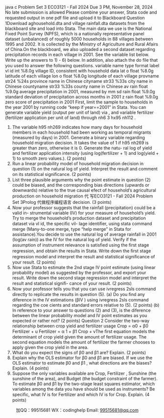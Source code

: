 java c
Problem   Set   3
ECO3121   -   Fall   2024
Due   3   PM,   November   28,   2024
No   late   submission   is   allowed
Please   combine   your   answer,   Stata   code   and   requested   output   in   one pdf   ﬁle   and   upload   it   to   Blackboard
Question   1Download   aghousehold.dta   and   village   rainfall.dta   datasets   from   the   blackboard   site   and   load   into   Stata.   The   main   data   we   use   is   the   National   Fixed   Point   Survey   (NPFS),   which   is   a   nationally   representative   panel   dataset (unbalanced)   of   roughly   5000   households   in 88 villages between   1995 and 2002.   It   is   collected   by   the   Ministry   of Agriculture   and Rural Afairs of China.On the blackboard, we also uploaded a second dataset regarding precipitation records   in each village in 2001.   See the variable list below.   Write up the answers to 1) - 6) below.   In addition, also attach the do ﬁle that you used   to   answer   the   following   questions.
variable name
type
format
label
vl   id
int
%8.0g
village   ID, consistent   with   household   data
lat   o
float
%8.0g
latitude of each village
lon   o
float
%8.0g
longitude of each village
provname
str24
%24s
province name in   Chinese
cityname
str33
%33s
city   name   in   Chinese
countyname
str33
%33s
county name in   Chinese
av   rain
float
%9.0g
average precipitation in 2001, measured   by   mm
sd   rain
float
%9.0g
standard deviation of precipitation across months in 2001
z   rain
float
%9.0g
zero score of precipitation in   2001
First,   limit   the   sample   to   households   in      the      year      2001    by   running   code      “keep if   year==2001”   in   Stata.      You   can   generate   variable   yield      (output   per   unit   of   land)
via      ,   and   variable   fertilizer      (fertilizer   application   per   unit   of   land)   through
nh6   3    hx95   nh112 .
1.   The variable   h95      nh269    indicates   how   many   days   for   household   members   in   each
household had been working as temporal migrants   (measured by days)   in   2001.
Generate   a   binary   variable   regarding   household   migration   decision.      It   takes   the   value of 1 if h95      nh269      is greater   than   zero,   otherwise   it   is   0.    Generate the   natu-   ral   log   of   yield   and   fertilizer   application   intensity   (using   log(fertilizer      +    1)   and log(yield   +   1)   to   smooth   zero   values.).   (2 points)
2.   Run a linear probability model   of household   migration   decision   in   question   (1)   on   the   natural   log   of   yield.
Interpret   the   result   and   comment   on   its   statistical   signiﬁcance.   (2 points)
3.   List   three   plausible   arguments   why   the   point   estimate   in   question   (2)   could   be   biased, and   the   corresponding   bias   directions   (upwards   or   downwards) relative   to the true causal efect of   household’s agricultural production on household migration  代 写ECO3121 - Fall 2024 Problem Set 3Prolog
代做程序编程语言 decision.   (3 points)
4.   Now   your   professor   suggests   that   the   rainfall   (precipitation)   could   be   a   valid   in-   strumental   variable   (IV) for   your   measure   of   household’s   yield.    Try   to   merge   the household’s   production   dataset   and   precipitation   dataset   via   vl      id, the   speciﬁc   vil-   lage identiﬁer, using stata command merge    (Many-to-one merge, type   “help   merge”   in   Stata   for   assistance).You   decide to   use the   natural   log   of average   rainfall   in   2001   (log(av      rain))   as the   IV   for   the   natural   log   of   yield.    Verify   if   the   assumption   of   instrument   relevance is   satisﬁed   using   the   ﬁrst   stage   regression,   and   obtain   the   results   in   Stata.    Write down   the   ﬁrst   stage   regression   model   and interpret the result and statistical   signiﬁcance   of   your   result.   (2 points)
5.   Now use Stata to estimate the 2nd stage IV point estimate (using linear probability   model) as   suggested   by   the   professor,   and   export   your   result.          Write      down   the second   stage   regression   model   and   interpret the   result   and   statistical   signiﬁ-   cance   of   your   result.   (2 points)
6.   Now your   professor tells you   that   you   can   use   ivregress      2sls      command   directly   to   replicate   the   results   in   question   (5).
(a)   Do   you   ﬁnd   any   diference   in   the   IV   estimations   (βIV   )   using   ivregress      2sls command regarding   the   coe       cients   and   standard   errors   relative to (5).   (2 points)
(b)   In reference to your answer to questions   (2) and   (3), is the diference between   the   linear   probability   model   and   IV   point   estimates   as   you   expected   or   rather   not?   (2 points)
Question   2
Consider the two-way relationship between crop yield and fertilizer usage   Crop   = α0   +   β0   Fertilizer   +   u
Fertilizer   = α   1   +   β1   Crop   +   vThe   ﬁrst   equation   models   the   determinant   of crop   yield   given   the   amount   of fertilizer   usage.   The second equation models the amount of fertilizer   the   farmer   chooses   to   apply   given the crop yield in   the   area.
1.   What   do   you   expect   the   signs   of   β0      and   β1      are?   Explain.   (2 points)
2.   Explain   why   the   OLS   estimator   for   β0       and   β1       are   biased.      If   we   use   the   OLS estimator   to   estimate   β0       and   β1   ,   what   directions   are   the   biases?      Explain.       (4   points)
3.   Suppose   the   only   variables   available   are   Crop, Fertilizer   , Sunshine   (the   sunshine of   the   area),   and   Budget      (the   budget   constraint   of   the   farmer).    To   estimate   β0   and   β1      by   the   two-stage   least   squares   estimator,   which   variables   among   the   data   you   have   should   be   used   as   instruments?   Be   speciﬁc, what   IV   is   for   Fertilizer   and which IV is for Crop.   Explain.   (4 points)

         
加QQ：99515681  WX：codinghelp  Email: 99515681@qq.com
